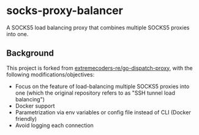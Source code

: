 # socks-proxy-balancer

A SOCKS5 load balancing proxy that combines multiple SOCKS5 proxies into one.

## Background

This project is forked from [extremecoders-re/go-dispatch-proxy](https://github.com/extremecoders-re/go-dispatch-proxy), with the following modifications/objectives:

- Focus on the feature of load-balancing multiple SOCKS5 proxies into one (which the original repository refers to as "SSH tunnel load balancing")
- Docker support
- Parametrization via env variables or config file instead of CLI (Docker friendly)
- Avoid logging each connection
